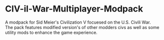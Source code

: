 # CIV-il-War-Multiplayer-Modpack
 A modpack for Sid Meier's Civilization V focuesed on the U.S. Civili War. The pack features modified version's of other modders civs as well as some utility mods to enhance the game experience. 
